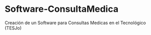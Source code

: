 # Software-ConsultaMedica
Creación de un Software para Consultas Medicas en el Tecnológico  (TESJo)
